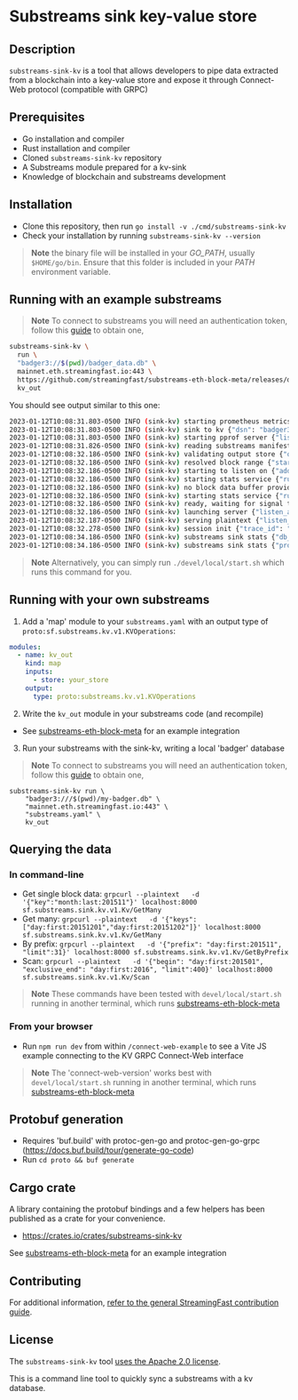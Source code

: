# Substreams sink key-value store

## Description

`substreams-sink-kv` is a tool that allows developers to pipe data extracted from a blockchain into a key-value store and expose it through Connect-Web protocol (compatible with GRPC)

## Prerequisites

- Go installation and compiler
- Rust installation and compiler
- Cloned `substreams-sink-kv` repository
- A Substreams module prepared for a kv-sink
- Knowledge of blockchain and substreams development

## Installation

* Clone this repository, then run `go install -v ./cmd/substreams-sink-kv`
* Check your installation by running `substreams-sink-kv --version`

> **Note** the binary file will be installed in your *GO_PATH*, usually `$HOME/go/bin`. Ensure that this folder is included in your *PATH* environment variable.

## Running with an example substreams

> **Note** To connect to substreams you will need an authentication token, follow this [guide](https://substreams.streamingfast.io/reference-and-specs/authentication) to obtain one,

```bash
substreams-sink-kv \
  run \
  "badger3://$(pwd)/badger_data.db" \
  mainnet.eth.streamingfast.io:443 \
  https://github.com/streamingfast/substreams-eth-block-meta/releases/download/v0.4.0/substreams-eth-block-meta-v0.4.0.spkg \
  kv_out
```

You should see output similar to this one:
```bash
2023-01-12T10:08:31.803-0500 INFO (sink-kv) starting prometheus metrics server {"listen_addr": "localhost:9102"}
2023-01-12T10:08:31.803-0500 INFO (sink-kv) sink to kv {"dsn": "badger3:///Users/stepd/repos/substreams-sink-kv/badger_data.db", "endpoint": "mainnet.eth.streamingfast.io:443", "manifest_path": "https://github.com/streamingfast/substreams-eth-block-meta/releases/download/v0.4.0/substreams-eth-block-meta-v0.4.0.spkg", "output_module_name": "kv_out", "block_range": ""}
2023-01-12T10:08:31.803-0500 INFO (sink-kv) starting pprof server {"listen_addr": "localhost:6060"}
2023-01-12T10:08:31.826-0500 INFO (sink-kv) reading substreams manifest {"manifest_path": "https://github.com/streamingfast/substreams-eth-block-meta/releases/download/v0.4.0/substreams-eth-block-meta-v0.4.0.spkg"}
2023-01-12T10:08:32.186-0500 INFO (sink-kv) validating output store {"output_store": "kv_out"}
2023-01-12T10:08:32.186-0500 INFO (sink-kv) resolved block range {"start_block": 0, "stop_block": 0}
2023-01-12T10:08:32.186-0500 INFO (sink-kv) starting to listen on {"addr": "localhost:8000"}
2023-01-12T10:08:32.186-0500 INFO (sink-kv) starting stats service {"runs_each": "2s"}
2023-01-12T10:08:32.186-0500 INFO (sink-kv) no block data buffer provided. since undo steps are possible, using default buffer size {"size": 12}
2023-01-12T10:08:32.186-0500 INFO (sink-kv) starting stats service {"runs_each": "2s"}
2023-01-12T10:08:32.186-0500 INFO (sink-kv) ready, waiting for signal to quit
2023-01-12T10:08:32.186-0500 INFO (sink-kv) launching server {"listen_addr": "localhost:8000"}
2023-01-12T10:08:32.187-0500 INFO (sink-kv) serving plaintext {"listen_addr": "localhost:8000"}
2023-01-12T10:08:32.278-0500 INFO (sink-kv) session init {"trace_id": "a3c59bd7992c433402b70f9541565d2d"}
2023-01-12T10:08:34.186-0500 INFO (sink-kv) substreams sink stats {"db_flush_rate": "10.500 flush/s (21 total)", "data_msg_rate": "0.000 msg/s (0 total)", "progress_msg_rate": "0.000 msg/s (0 total)", "block_rate": "0.000 blocks/s (0 total)", "flushed_entries": 0, "last_block": "None"}
2023-01-12T10:08:34.186-0500 INFO (sink-kv) substreams sink stats {"progress_msg_rate": "16551.500 msg/s (33103 total)", "block_rate": "10941.500 blocks/s (21883 total)", "last_block": "#291883 (66d03f819dde948b297c8d582889246d7ba11a5b947335497f8716a7b608f78e)"}
```

> **Note** Alternatively, you can simply run `./devel/local/start.sh` which runs this command for you.

## Running with your own substreams

1. Add a 'map' module to your `substreams.yaml` with an output type of `proto:sf.substreams.kv.v1.KVOperations`:

```yaml
modules:
  - name: kv_out
    kind: map
    inputs:
      - store: your_store
    output:
      type: proto:substreams.kv.v1.KVOperations
```

2. Write the `kv_out` module in your substreams code (and recompile)

* See [substreams-eth-block-meta](https://github.com/streamingfast/substreams-eth-block-meta) for an example integration


3. Run your substreams with the sink-kv, writing a local 'badger' database

> **Note** To connect to substreams you will need an authentication token, follow this [guide](https://substreams.streamingfast.io/reference-and-specs/authentication) to obtain one,

```shell
substreams-sink-kv run \
    "badger3:///$(pwd)/my-badger.db" \
    "mainnet.eth.streamingfast.io:443" \
    "substreams.yaml" \
    kv_out
```

## Querying the data

### In command-line

* Get single block data: `grpcurl --plaintext   -d '{"key":"month:last:201511"}' localhost:8000 sf.substreams.sink.kv.v1.Kv/GetMany`
* Get many: `grpcurl --plaintext   -d '{"keys":["day:first:20151201","day:first:20151202"]}' localhost:8000 sf.substreams.sink.kv.v1.Kv/GetMany`
* By prefix: `grpcurl --plaintext   -d '{"prefix": "day:first:201511", "limit":31}' localhost:8000 sf.substreams.sink.kv.v1.Kv/GetByPrefix`
* Scan: `grpcurl --plaintext   -d '{"begin": "day:first:201501", "exclusive_end": "day:first:2016", "limit":400}' localhost:8000 sf.substreams.sink.kv.v1.Kv/Scan`

> **Note** These commands have been tested with `devel/local/start.sh` running in another terminal, which runs [substreams-eth-block-meta](https://github.com/streamingfast/substreams-eth-block-meta)
### From your browser

* Run `npm run dev` from within `/connect-web-example` to see a Vite JS example connecting to the KV GRPC Connect-Web interface

> **Note** The 'connect-web-version' works best with `devel/local/start.sh` running in another terminal, which runs [substreams-eth-block-meta](https://github.com/streamingfast/substreams-eth-block-meta)


## Protobuf generation

* Requires 'buf.build' with protoc-gen-go and protoc-gen-go-grpc (https://docs.buf.build/tour/generate-go-code)
* Run `cd proto && buf generate`

## Cargo crate

A library containing the protobuf bindings and a few helpers has been published as a crate for your convenience.

* https://crates.io/crates/substreams-sink-kv

See [substreams-eth-block-meta](https://github.com/streamingfast/substreams-eth-block-meta) for an example integration

## Contributing

For additional information, [refer to the general StreamingFast contribution guide](https://github.com/streamingfast/streamingfast/blob/master/CONTRIBUTING.md).

## License

The `substreams-sink-kv` tool [uses the Apache 2.0 license](https://github.com/streamingfast/substreams/blob/develop/LICENSE/README.md).

This is a command line tool to quickly sync a substreams with a kv database.

